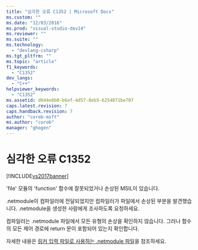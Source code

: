 ```yaml
---
title: "심각한 오류 C1352 | Microsoft Docs"
ms.custom: ""
ms.date: "12/03/2016"
ms.prod: "visual-studio-dev14"
ms.reviewer: ""
ms.suite: ""
ms.technology: 
  - "devlang-csharp"
ms.tgt_pltfrm: ""
ms.topic: "article"
f1_keywords: 
  - "C1352"
dev_langs: 
  - "C++"
helpviewer_keywords: 
  - "C1352"
ms.assetid: d044e8b0-b6ef-4d57-8eb5-6254071be707
caps.latest.revision: 7
caps.handback.revision: 7
author: "corob-msft"
ms.author: "corob"
manager: "ghogen"
---
```

# 심각한 오류 C1352
[!INCLUDE[vs2017banner](../../assembler/inline/includes/vs2017banner.md)]

'file' 모듈의 'function' 함수에 잘못되었거나 손상된 MSIL이 있습니다.  
  
 .netmodule이 컴파일러에 전달되었지만 컴파일러가 파일에서 손상된 부분을 발견했습니다.  .netmodule을 생성한 사람에게 조사하도록 요청하세요.  
  
 컴파일러는 .netmodule 파일에서 모든 유형의 손상을 확인하지 않습니다.  그러나 함수의 모든 제어 경로에 return 문이 포함되어 있는지 확인합니다.  
  
 자세한 내용은 [링커 입력 파일로 사용하는 .netmodule 파일](../../build/reference/netmodule-files-as-linker-input.md)을 참조하세요.